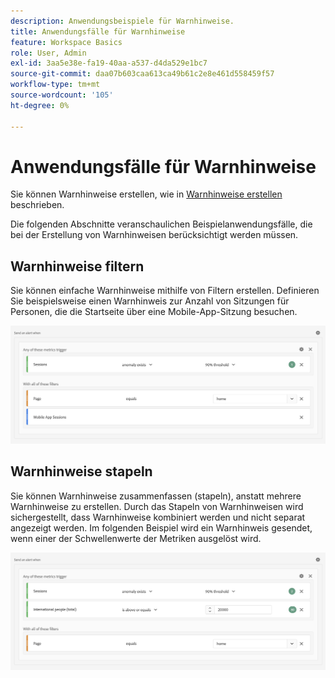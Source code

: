 ```yaml
---
description: Anwendungsbeispiele für Warnhinweise.
title: Anwendungsfälle für Warnhinweise
feature: Workspace Basics
role: User, Admin
exl-id: 3aa5e38e-fa19-40aa-a537-d4da529e1bc7
source-git-commit: daa07b603caa613ca49b61c2e8e461d558459f57
workflow-type: tm+mt
source-wordcount: '105'
ht-degree: 0%

---
```


# Anwendungsfälle für Warnhinweise

Sie können Warnhinweise erstellen, wie in [Warnhinweise erstellen](/help/components/c-intelligent-alerts/alert-builder.md) beschrieben.

Die folgenden Abschnitte veranschaulichen Beispielanwendungsfälle, die bei der Erstellung von Warnhinweisen berücksichtigt werden müssen.

## Warnhinweise filtern

Sie können einfache Warnhinweise mithilfe von Filtern erstellen. Definieren Sie beispielsweise einen Warnhinweis zur Anzahl von Sitzungen für Personen, die die Startseite über eine Mobile-App-Sitzung besuchen.


![](assets/alerts-example1.png)



## Warnhinweise stapeln

Sie können Warnhinweise zusammenfassen (stapeln), anstatt mehrere Warnhinweise zu erstellen. Durch das Stapeln von Warnhinweisen wird sichergestellt, dass Warnhinweise kombiniert werden und nicht separat angezeigt werden. Im folgenden Beispiel wird ein Warnhinweis gesendet, wenn einer der Schwellenwerte der Metriken ausgelöst wird.

![](assets/alerts-example2.png)
